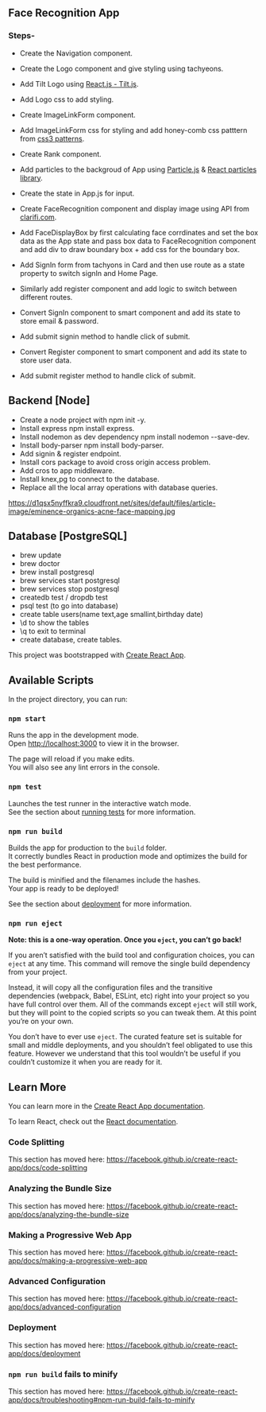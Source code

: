 ## Face Recognition App

### Steps-
* Create the Navigation component.
* Create the Logo component and give styling using tachyeons.
* Add Tilt Logo using [React.js - Tilt.js](https://www.npmjs.com/package/react-tilt).
* Add Logo css to add styling.
* Create ImageLinkForm component.
* Add ImageLinkForm css for styling and add honey-comb css patttern from [css3 patterns](https://leaverou.github.io/css3patterns/#honeycomb).
* Create Rank component.
* Add particles to the backgroud of App using [Particle.js](https://vincentgarreau.com/particles.js/) & [React particles library](https://www.npmjs.com/package/react-particles-js).
* Create the state in App.js for input.
* Create FaceRecognition component and display image using API from [clarifi.com](https://docs.clarifai.com/api-guide/predict/images).

* Add FaceDisplayBox by first calculating face corrdinates and set the box data as the App state and pass box data to FaceRecognition component and add div to draw boundary box + add css for the boundary box.
* Add SignIn form from tachyons in Card and then use route as a state property to switch signIn and Home Page.
* Similarly add register component and add logic to switch between different routes.

* Convert SignIn component to smart component and add its state to store email & password.
* Add submit signin method to handle click of submit.

* Convert Register component to smart component and add its state to store user data.
* Add submit register method to handle click of submit.

## Backend [Node]
* Create a node project with npm init -y.
* Install express npm install express.
* Install nodemon as dev dependency npm install nodemon --save-dev.
* Install body-parser npm install body-parser.
* Add signin & register endpoint.
* Install cors package to avoid cross origin access problem.
* Add cros to app middleware.
* Install knex,pg to connect to the database.
* Replace all the local array operations with database queries.

https://d1qsx5nyffkra9.cloudfront.net/sites/default/files/article-image/eminence-organics-acne-face-mapping.jpg

## Database [PostgreSQL]
* brew update
* brew doctor
* brew install postgresql
* brew services start postgresql
* brew services stop postgresql
* createdb test / dropdb test
* psql test (to go into database)
* create table users(name text,age smallint,birthday date)
* \d to show the tables
* \q to exit to terminal
* create database, create tables.




This project was bootstrapped with [Create React App](https://github.com/facebook/create-react-app).

## Available Scripts

In the project directory, you can run:

### `npm start`

Runs the app in the development mode.<br />
Open [http://localhost:3000](http://localhost:3000) to view it in the browser.

The page will reload if you make edits.<br />
You will also see any lint errors in the console.

### `npm test`

Launches the test runner in the interactive watch mode.<br />
See the section about [running tests](https://facebook.github.io/create-react-app/docs/running-tests) for more information.

### `npm run build`

Builds the app for production to the `build` folder.<br />
It correctly bundles React in production mode and optimizes the build for the best performance.

The build is minified and the filenames include the hashes.<br />
Your app is ready to be deployed!

See the section about [deployment](https://facebook.github.io/create-react-app/docs/deployment) for more information.

### `npm run eject`

**Note: this is a one-way operation. Once you `eject`, you can’t go back!**

If you aren’t satisfied with the build tool and configuration choices, you can `eject` at any time. This command will remove the single build dependency from your project.

Instead, it will copy all the configuration files and the transitive dependencies (webpack, Babel, ESLint, etc) right into your project so you have full control over them. All of the commands except `eject` will still work, but they will point to the copied scripts so you can tweak them. At this point you’re on your own.

You don’t have to ever use `eject`. The curated feature set is suitable for small and middle deployments, and you shouldn’t feel obligated to use this feature. However we understand that this tool wouldn’t be useful if you couldn’t customize it when you are ready for it.

## Learn More

You can learn more in the [Create React App documentation](https://facebook.github.io/create-react-app/docs/getting-started).

To learn React, check out the [React documentation](https://reactjs.org/).

### Code Splitting

This section has moved here: https://facebook.github.io/create-react-app/docs/code-splitting

### Analyzing the Bundle Size

This section has moved here: https://facebook.github.io/create-react-app/docs/analyzing-the-bundle-size

### Making a Progressive Web App

This section has moved here: https://facebook.github.io/create-react-app/docs/making-a-progressive-web-app

### Advanced Configuration

This section has moved here: https://facebook.github.io/create-react-app/docs/advanced-configuration

### Deployment

This section has moved here: https://facebook.github.io/create-react-app/docs/deployment

### `npm run build` fails to minify

This section has moved here: https://facebook.github.io/create-react-app/docs/troubleshooting#npm-run-build-fails-to-minify
